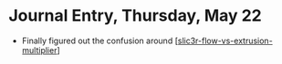 # Journal Entry, Thursday, May 22

- Finally figured out the confusion around [[slic3r-flow-vs-extrusion-multiplier]]


[//begin]: # "Autogenerated link references for markdown compatibility"
[slic3r-flow-vs-extrusion-multiplier]: ../slic3r-flow-vs-extrusion-multiplier "slic3r Flow vs Extrusion Multiplier"
[//end]: # "Autogenerated link references"
